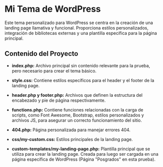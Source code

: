 # Mi Tema de WordPress

Este tema personalizado para WordPress se centra en la creación de una landing page llamativa y funcional. Proporciona estilos personalizados, integración de bibliotecas externas y una plantilla específica para la página principal.

## Contenido del Proyecto

- **index.php:** Archivo principal sin contenido relevante para la prueba, pero necesario para crear el tema básico.

- **style.css:** Contiene estilos específicos para el header y el footer de la landing page.

- **header.php y footer.php:** Archivos que definen la estructura del encabezado y pie de página respectivamente.

- **functions.php:** Contiene funciones relacionadas con la carga de scripts, como Font Awesome, Bootstrap, estilos personalizados y archivos JS, para asegurar un correcto funcionamiento del sitio.

- **404.php:** Página personalizada para manejar errores 404.

- **css/my-custom.css:** Estilos principales de la landing page.

- **custom-templates/my-landing-page.php:** Plantilla principal que se utiliza para crear la landing page. Creada para luego ser cargada en una página específica de WordPress (Página "Posgrados" en esta prueba).

